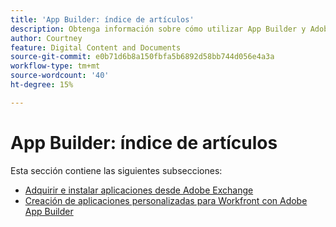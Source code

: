 ```yaml
---
title: 'App Builder: índice de artículos'
description: Obtenga información sobre cómo utilizar App Builder y Adobe Exchange.
author: Courtney
feature: Digital Content and Documents
source-git-commit: e0b71d6b8a150fbfa5b6892d58bb744d056e4a3a
workflow-type: tm+mt
source-wordcount: '40'
ht-degree: 15%

---
```


# App Builder: índice de artículos

Esta sección contiene las siguientes subsecciones:

* [Adquirir e instalar aplicaciones desde Adobe Exchange](/help/quicksilver/app-builder/install-apps-on-exchange.md)
* [Creación de aplicaciones personalizadas para Workfront con Adobe App Builder](/help/quicksilver/app-builder/install-apps-on-exchange.md)
